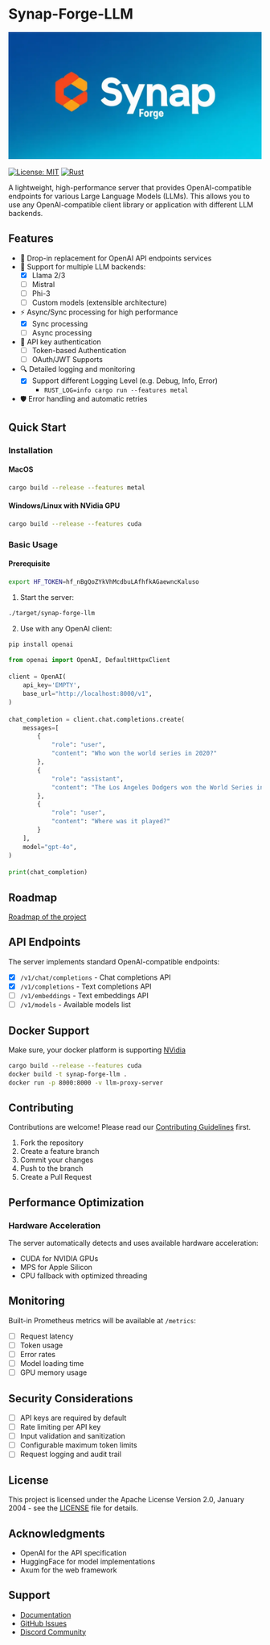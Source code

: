 # Synap-Forge-LLM
![Local photo](./images/image.webp)

[![License: MIT](https://img.shields.io/badge/license-Apache%202.0-blue?style=flat-square)](https://opensource.org/license/apache-2-0)
[![Rust](https://img.shields.io/badge/rust-%23000000.svg?logo=rust&logoColor=white)](https://www.rust-lang.org)

A lightweight, high-performance server that provides OpenAI-compatible endpoints for various Large Language Models (LLMs). This allows you to use any OpenAI-compatible client library or application with different LLM backends.

## Features
- 🚀 Drop-in replacement for OpenAI API endpoints services
- 🔄 Support for multiple LLM backends:
    - [x] Llama 2/3
    - [ ] Mistral
    - [ ] Phi-3
    - [ ] Custom models (extensible architecture)
- ⚡️ Async/Sync processing for high performance
    - [x] Sync processing
    - [ ] Async processing
- 🔑 API key authentication
    - [ ] Token-based Authentication
    - [ ] OAuth/JWT Supports
- 🔍 Detailed logging and monitoring
    - [x] Support different Logging Level (e.g. Debug, Info, Error)
      - `RUST_LOG=info cargo run --features metal`
- 🛡 Error handling and automatic retries

## Quick Start

### Installation

#### MacOS
```bash
cargo build --release --features metal
```

#### Windows/Linux with NVidia GPU
```bash
cargo build --release --features cuda
```

### Basic Usage

#### Prerequisite

```bash
export HF_TOKEN=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
```

1. Start the server:

```bash
./target/synap-forge-llm
```

2. Use with any OpenAI client:

```bash
pip install openai
```

```python
from openai import OpenAI, DefaultHttpxClient

client = OpenAI(
    api_key='EMPTY',
    base_url="http://localhost:8000/v1",
)

chat_completion = client.chat.completions.create(
    messages=[
        {
            "role": "user",
            "content": "Who won the world series in 2020?"
        },
        {
            "role": "assistant",
            "content": "The Los Angeles Dodgers won the World Series in 2020."
        },
        {
            "role": "user",
            "content": "Where was it played?"
        }
    ],
    model="gpt-4o",
)

print(chat_completion)
```

## Roadmap
[Roadmap of the project](https://github.com/users/synap-forge/projects/1)

## API Endpoints

The server implements standard OpenAI-compatible endpoints:

- [x] `/v1/chat/completions` - Chat completions API
- [x] `/v1/completions` - Text completions API
- [ ] `/v1/embeddings` - Text embeddings API
- [ ] `/v1/models` - Available models list

## Docker Support
Make sure, your docker platform is supporting [NVidia](https://github.com/NVIDIA/nvidia-container-toolkit) 

```bash
cargo build --release --features cuda
docker build -t synap-forge-llm .
docker run -p 8000:8000 -v llm-proxy-server
```

## Contributing

Contributions are welcome! Please read our [Contributing Guidelines](CONTRIBUTING.md) first.

1. Fork the repository
2. Create a feature branch
3. Commit your changes
4. Push to the branch
5. Create a Pull Request

## Performance Optimization

### Hardware Acceleration

The server automatically detects and uses available hardware acceleration:

- CUDA for NVIDIA GPUs
- MPS for Apple Silicon
- CPU fallback with optimized threading

## Monitoring

Built-in Prometheus metrics will be available at `/metrics`:

- [ ] Request latency
- [ ] Token usage
- [ ] Error rates
- [ ] Model loading time
- [ ] GPU memory usage

## Security Considerations

- [ ] API keys are required by default
- [ ] Rate limiting per API key
- [ ] Input validation and sanitization
- [ ] Configurable maximum token limits
- [ ] Request logging and audit trail

## License

This project is licensed under the Apache License Version 2.0, January 2004 - see the [LICENSE](LICENSE) file for details.

## Acknowledgments

- OpenAI for the API specification
- HuggingFace for model implementations
- Axum for the web framework

## Support

- [Documentation](https://synap-forge-llm.readthedocs.io/)
- [GitHub Issues](https://github.com/synap-forge/synap-forge-llm/issues)
- [Discord Community](https://discord.gg/vxhGShNJ)